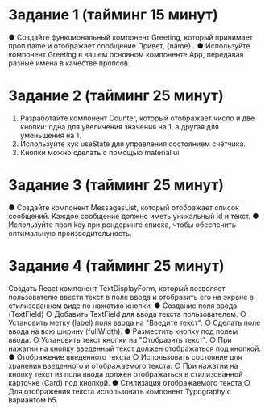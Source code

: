 # Задание 1 (тайминг 15 минут)

● Создайте функциональный компонент Greeting, который
принимает проп name и отображает сообщение Привет, {name}!.
● Используйте компонент Greeting в вашем основном компоненте
App, передавая разные имена в качестве пропсов.

# Задание 2 (тайминг 25 минут)

1. Разработайте компонент Counter, который отображает число и
две кнопки: одна для увеличения значения на 1, а другая для
уменьшения на 1.
2. Используйте хук useState для управления состоянием счётчика.
3. Кнопки можно сделать с помощью material ui

# Задание 3 (тайминг 25 минут)

● Создайте компонент MessagesList, который отображает список
сообщений. Каждое сообщение должно иметь уникальный id и
текст.
● Используйте проп key при рендеринге списка, чтобы
обеспечить оптимальную производительность.

# Задание 4 (тайминг 25 минут)

Создать React компонент TextDisplayForm, который позволяет пользователю ввести
текст в поле ввода и отобразить его на экране в стилизованном виде по нажатию
кнопки.
● Создание поля ввода (TextField)
  ○ Добавить TextField для ввода текста пользователем.
  ○ Установить метку (label) поля ввода на "Введите текст".
  ○ Сделать поле ввода на всю ширину (fullWidth).
● Разместить кнопку под полем ввода.
  ○ Установить текст кнопки на "Отобразить текст".
  ○ При нажатии на кнопку введенный текст должен отображаться под
кнопкой.
● Отображение введенного текста
  ○ Использовать состояние для хранения введенного и отображаемого текста.
  ○ При нажатии на кнопку текст из поля ввода должен отображаться в
стилизованной карточке (Card) под кнопкой.
● Стилизация отображаемого текста
 ○ Для отображения текста использовать компонент Typography с вариантом
h5.